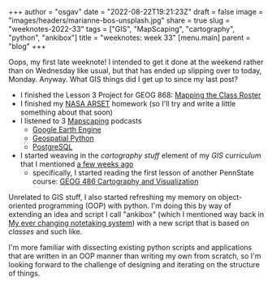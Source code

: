 
+++
author = "osgav"
date = "2022-08-22T19:21:23Z"
draft = false
image = "images/headers/marianne-bos-unsplash.jpg"
share = true
slug = "weeknotes-2022-33"
tags = ["GIS", "MapScaping", "cartography", "python", "ankibox"]
title = "weeknotes: week 33"
[menu.main]
parent = "blog"
+++

Oops, my first late weeknote! I intended to get it done at the weekend rather than on Wednesday like usual, but that has ended up slipping over to today, Monday. Anyway. What GIS things did I get up to since my last post? 

<!--more-->

- I finished the Lesson 3 Project for GEOG 868: [Mapping the Class Roster](/blog/mapping-the-class-roster.html)
- I finished my [NASA ARSET](https://appliedsciences.nasa.gov/join-mission/training/english/arset-satellite-remote-sensing-measuring-urban-heat-islands-and) homework (so I'll try and write a little something about that soon)
- I listened to 3 [Mapscaping](https://mapscaping.com/) podcasts
  - [Google Earth Engine](https://mapscaping.com/podcast/introducing-google-earth-engine/)
  - [Geospatial Python](https://mapscaping.com/podcast/geospatial-python/)
  - [PostgreSQL](https://mapscaping.com/podcast/postgresql-an-open-source-geospatial-database-for-gis-practitioners/)
- I started weaving in the *cartography stuff* element of my *GIS curriculum* that I mentioned [a few weeks ago](/blog/weeknotes-2022-28.html)
    - specifically, I started reading the first lesson of another PennState course: [GEOG 486 Cartography and Visualization](https://roam.libraries.psu.edu/node/1299)

Unrelated to GIS stuff, I also started refreshing my memory on object-oriented programming (OOP) with python. I'm doing this by way of extending an idea and script I call "ankibox" (which I mentioned way back in [My ever changing notetaking system](/blog/my-everchanging-notetaking-system.html)) with a new script that is based on *classes* and such like. 

I'm more familiar with dissecting existing python scripts and applications that are written in an OOP manner than writing my own from scratch, so I'm looking forward to the challenge of designing and iterating on the structure of things.

